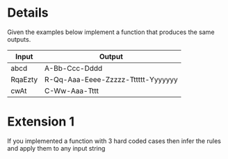 # Details

Given the examples below implement a function that produces the same outputs.  

| Input | Output |
| ------| ------ |
| abcd | A-Bb-Ccc-Dddd |
| RqaEzty | R-Qq-Aaa-Eeee-Zzzzz-Tttttt-Yyyyyyy |
| cwAt | C-Ww-Aaa-Tttt |

# Extension 1

If you implemented a function with 3 hard coded cases then infer the rules and apply them to any input string
